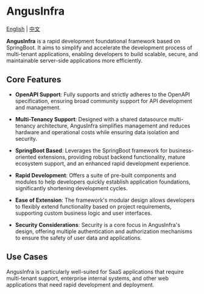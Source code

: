 # AngusInfra

[English](README.md) | [中文](README_zh.md)

**AngusInfra** is a rapid development foundational framework based on SpringBoot. It aims to
simplify and accelerate the development process of multi-tenant applications, enabling developers to
build scalable, secure, and maintainable server-side applications more efficiently.

## Core Features

- **OpenAPI Support**: Fully supports and strictly adheres to the OpenAPI specification, ensuring
  broad community support for API development and management.

- **Multi-Tenancy Support**: Designed with a shared datasource multi-tenancy architecture,
  AngusInfra simplifies management and reduces hardware and operational costs while ensuring data
  isolation and security.

- **SpringBoot Based**: Leverages the SpringBoot framework for business-oriented extensions,
  providing robust backend functionality, mature ecosystem support, and an enhanced rapid
  development experience.

- **Rapid Development**: Offers a suite of pre-built components and modules to help developers
  quickly establish application foundations, significantly shortening development cycles.

- **Ease of Extension**: The framework's modular design allows developers to flexibly extend
  functionality based on project requirements, supporting custom business logic and user interfaces.

- **Security Considerations**: Security is a core focus in AngusInfra's design, offering multiple
  authentication and authorization mechanisms to ensure the safety of user data and applications.

## Use Cases

AngusInfra is particularly well-suited for SaaS applications that require multi-tenant support,
enterprise internal systems, and other web applications that need rapid development and deployment.
